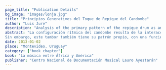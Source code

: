 ```yaml
---
page_title: "Publication Details"
bg_image: "images/lonja.jpg" 
title: "Principios Generativos del Toque de Repique del Candombe"  
author: "Luis Jure"  
description: "Analysis of the primary pattern of the repique drum as an axiom and a set of transformational rules."  
abstract: "La configuración rítmica del candombe resulta de la interacción entre los patrones de los tres tambores de la tradición afro-uruguaya ---chico, repique y piano---, y puede ser de difícil decodificación para un oyente no familiarizado con esta manifestación musical. Cada uno de los tambores ocupa una franja en el registro, y desempeña una función específica dentro de la trama rítmica: el chico establece en el registro agudo, con un patrón virtualmente inalterable, la pulsación constante sobre la que se construye la estructura métrica, mientras que el tambor piano, el de registro más grave, delinea el nivel métrico más alto de la frase. El repique, por su parte, se ubica en el registro medio--agudo, y es el tambor que presenta mayor grado de libertad, con un repertorio muy amplio de variaciones en sus figuras rítmicas. La literatura existente destaca su carácter de improvisador, así como la complejidad de su toque.  
Sin embargo, este tambor también tiene su patrón propio, con una función específica en la estructura rítmica. El análisis de numerosas grabaciones de repiques reconocidos revela, además, que el porcentaje más importante de las variaciones rítmicas encontradas se puede derivar del patrón básico del repique, mediante un conjunto acotado de reglas transformacionales. Este trabajo presenta la interpretación del patrón del repique básico como un axioma, junto a una serie de reglas generativas que dan cuenta de parte sustancial del toque de un repique en situación real de llamada de tambores."  
date: 2013-01-02  
place: "Montevideo, Uruguay"  
category: ["book chapter"] 
book: "La música entre África y América"  
publisher: "Centro Nacional de Documentación Musical Lauro Ayestarán"  
---
```


